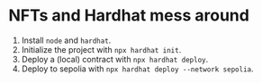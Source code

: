 # NFTs and Hardhat mess around

1. Install `node` and `hardhat`.
2. Initialize the project with `npx hardhat init`.
3. Deploy a (local) contract with `npx hardhat deploy`.
4. Deploy to sepolia with `npx hardhat deploy --network sepolia`.